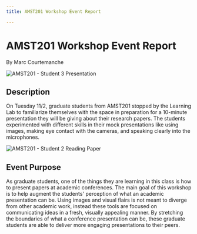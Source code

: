 ```yaml
---
title: AMST201 Workshop Event Report

---
```


# AMST201 Workshop Event Report
By Marc Courtemanche

![AMST201 - Student 3 Presentation](https://files.slack.com/files-pri/T0HTW3H0V-F02M6NVRK0S/screen_shot_2021-11-12_at_2.44.51_pm.png?pub_secret=ccbff78cb8)

## Description
On Tuesday 11/2, graduate students from AMST201 stopped by the Learning Lab to familiarize themselves with the space in preparation for a 10-minute presentation they will be giving about their research papers. The students experimented with different skills in their mock presentations like using images, making eye contact with the cameras, and speaking clearly into the microphones. 

![AMST201 - Student 2 Reading Paper](https://files.slack.com/files-pri/T0HTW3H0V-F02L91ULSTX/gif_2.gif?pub_secret=57cf41c38f)

## Event Purpose 
As graduate students, one of the things they are learning in this class is how to present papers at academic conferences. The main goal of this workshop is to help augment the students' perception of what an academic presentation can be. Using images and visual flairs is not meant to diverge from other academic work, instead these tools are focused on communicating ideas in a fresh, visually appealing manner. By stretching the boundaries of what a conference presentation can be, these graduate students are able to deliver more engaging presentations to their peers. 

